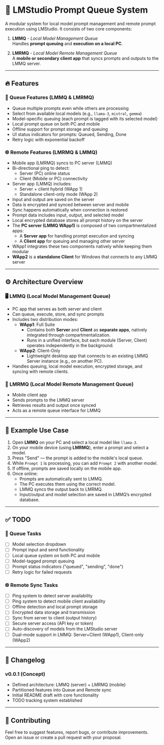 # 🤯 LMStudio Prompt Queue System

A modular system for local model prompt management and remote prompt execution using LMStudio. It consists of two core components:

1. **LMMQ** - *Local Model Management Queue*  
   Handles **prompt queuing** and **execution on a local PC**.
   
2. **LMRMQ** - *Local Model Remote Management Queue*  
   A **mobile or secondary client app** that syncs prompts and outputs to the LMMQ server.

---

## 🔥 Features

### 🧷 Queue Features (LMMQ & LMRMQ)

- Queue multiple prompts even while others are processing
- Select from available local models (e.g., `llama-3`, `mistral`, `gemma`)
- Model-specific queuing (each prompt is tagged with its selected model)
- Local prompt queue on both PC and mobile
- Offline support for prompt storage and queuing
- UI status indicators for prompts: Queued, Sending, Done
- Retry logic with exponential backoff

### 🌐 Remote Features (LMRMQ & LMMQ)

- Mobile app (LMRMQ) syncs to PC server (LMMQ)
- Bi-directional ping to detect:
  - Server (PC) online status
  - Client (Mobile or PC) connectivity
- Server app (LMMQ) includes:
  - Server + client hybrid (WApp 1)
  - Standalone client-only mode (WApp 2)
- Input and output are saved on the server
- Data is encrypted and synced between server and mobile
- Sync happens automatically when connection is restored
- Prompt data includes input, output, and selected model
- Local encrypted database stores all prompt history on the server
- The **PC server (LMMQ WApp1)** is composed of two compartmentalized apps:
  - A **Server app** for handling prompt execution and syncing
  - A **Client app** for queuing and managing other server 
- WApp1 integrates these two components natively while keeping them modular
- **WApp2** is a **standalone Client** for Windows that connects to any LMMQ server

---

## ⚙️ Architecture Overview

### 🖥 LMMQ (Local Model Management Queue)

- PC app that serves as both server and client
- Can queue, execute, store, and sync prompts
- Includes two distribution modes:
  - **WApp1**: Full Suite  
    - Contains both **Server** and **Client** as **separate apps**, natively integrated through compartmentalization.
    - Runs in a unified interface, but each module (Server, Client) operates independently in the background.
  - **WApp2**: Client-Only  
    - Lightweight desktop app that connects to an existing LMMQ Server instance (e.g., on another PC).
- Handles queuing, local model execution, encrypted storage, and syncing with remote clients.

### 📱 LMRMQ (Local Model Remote Management Queue)

- Mobile client app
- Sends prompts to the LMMQ server
- Retrieves results and output once synced
- Acts as a remote queue interface for LMMQ

---

## 📒 Example Use Case

1. Open **LMMQ** on your PC and select a local model like `llama-3`.
2. On your mobile device (using **LMRMQ**), enter a prompt and select a model.
3. Press "Send" — the prompt is added to the mobile's local queue.
4. While `Prompt 1` is processing, you can add `Prompt 2` with another model.
5. If offline, prompts are saved locally on the mobile app.
6. Once online:
   - Prompts are automatically sent to LMMQ.
   - The PC executes them using the correct model.
   - LMMQ syncs the output back to LMRMQ.
   - Input/output and model selection are saved in LMMQ’s encrypted database.

---

## ✅ TODO

### 🧷 Queue Tasks

- [ ] Model selection dropdown
- [ ] Prompt input and send functionality
- [ ] Local queue system on both PC and mobile
- [ ] Model-tagged prompt queuing
- [ ] Prompt status indicators ("queued", "sending", "done")
- [ ] Retry logic for failed requests

### 🌐 Remote Sync Tasks

- [ ] Ping system to detect server availability
- [ ] Ping system to detect mobile client availability
- [ ] Offline detection and local prompt storage
- [ ] Encrypted data storage and transmission
- [ ] Sync from server to client (output history)
- [ ] Secure server access (API key or token)
- [ ] Auto-discovery of models from the LMStudio server
- [ ] Dual-mode support in LMMQ: Server+Client (WApp1), Client-only (WApp2)

---

## 📝 Changelog

### v0.0.1 (Concept)
- Defined architecture: LMMQ (server) + LMRMQ (mobile)
- Partitioned features into Queue and Remote sync
- Initial README draft with core functionality
- TODO tracking system established

---

## 🤝 Contributing

Feel free to suggest features, report bugs, or contribute improvements.  
Open an issue or create a pull request with your proposal.

